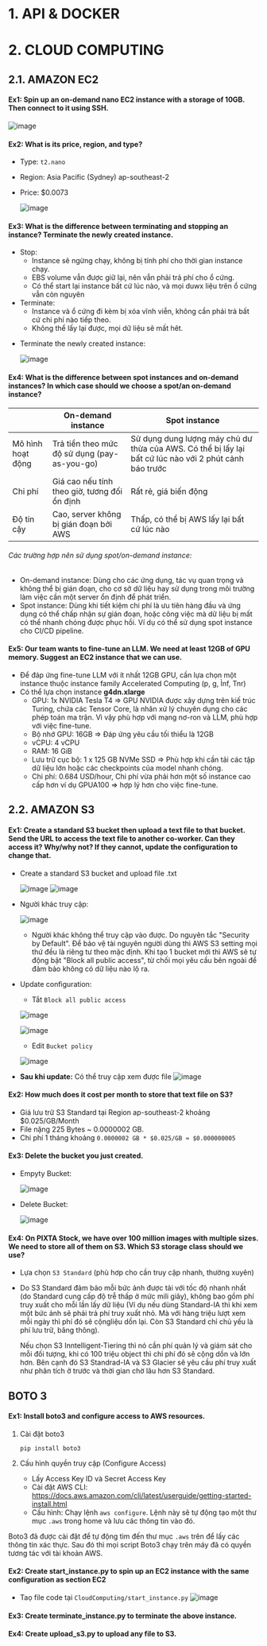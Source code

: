 # 1. API & DOCKER 

# 2. CLOUD COMPUTING 
## 2.1. AMAZON EC2

#### Ex1: Spin up an on-demand nano EC2 instance with a storage of 10GB. Then connect to it using SSH.
![image](https://github.com/user-attachments/assets/58ceec62-1df7-4fbb-ab8e-818c1a656cb5)

#### Ex2: What is its price, region, and type?
- Type: `t2.nano`
- Region: Asia Pacific (Sydney) ap-southeast-2
- Price: $0.0073
  
  ![image](https://github.com/user-attachments/assets/9627cd9e-cd70-4ff3-a0a2-294559bdda9f)

#### Ex3: What is the difference between terminating and stopping an instance? Terminate the newly created instance.
- Stop:
  + Instance sẽ ngừng chạy, không bị tính phí cho thời gian instance chạy.
  + EBS volume vẫn được giữ lại, nên vẫn phải trả phí cho ổ cứng.
  + Có thể start lại instance bất cứ lúc nào, và mọi duwx liệu trên ổ cứng vẫn còn nguyên
- Terminate:
  + Instance và ổ cứng đi kèm bị xóa vĩnh viễn, không cần phải trả bất cứ chi phí nào tiếp theo. 
  + Không thể lấy lại được, mọi dữ liệu sẽ mất hêt.

* Terminate the newly created instance:
  
  ![image](https://github.com/user-attachments/assets/2c16e581-1371-4888-b25f-70dbe911a877)

#### Ex4: What is the difference between spot instances and on-demand instances? In which case should we choose a spot/an on-demand instance?
|| On-demand instance | Spot instance |
|---|---|---|
|Mô hình hoạt động|Trả tiền theo mức độ sử dụng (pay-as-you-go)|Sử dụng dung lượng máy chủ dư thừa của AWS. Có thể bị lấy lại bất cứ lúc nào với 2 phút cảnh báo trước|
|Chi phí|Giá cao nếu tính theo giờ, tương đối ổn định|Rất rẻ, giá biến động|
|Độ tin cậy|Cao, server không bị gián đoạn bởi AWS|Thấp, có thể bị AWS lấy lại bất cứ lúc nào|

###### Các trường hợp nên sử dụng spot/on-demand instance: 
- On-demand instance: Dùng cho các ứng dụng, tác vụ quan trọng và không thể bị gián đoạn, cho cơ sở dữ liệu hay sử dụng trong môi trường làm việc cần một server ổn định để phát triển. 
- Spot instance: Dùng khi tiết kiệm chi phí là ưu tiên hàng đầu và ứng dụng có thể chấp nhận sự gián đoạn, hoặc công việc mà dữ liệu bị mất có thể nhanh chóng được phục hồi. Ví dụ có thể sử dụng spot instance cho CI/CD pipeline.

#### Ex5: Our team wants to fine-tune an LLM. We need at least 12GB of GPU memory. Suggest an EC2 instance that we can use.
- Để đáp ứng fine-tune LLM với ít nhất 12GB GPU, cần lựa chọn một instance thuộc instance family Accelerated Computing (p, g, Ìnf, Tnr)
- Có thể lựa chọn instance **g4dn.xlarge**
  + GPU: 1x NVIDIA Tesla T4 => GPU NVIDIA được xây dựng trên kiế trúc Turing, chứa các Tensor Core, là nhân xử lý chuyên dụng cho các phép toán ma trận. Vì vậy phù hợp với mạng nơ-ron và LLM, phù hợp với việc fine-tune. 
  + Bộ nhớ GPU: 16GB => Đáp ứng yêu cầu tối thiểu là 12GB 
  + vCPU: 4 vCPU
  + RAM: 16 GiB
  + Lưu trữ cục bộ: 1 x 125 GB NVMe SSD => Phù hợp khi cần tải các tập dữ liệu lớn hoặc các checkpoints của model nhanh chóng.
  + Chi phí: 0.684 USD/hour, Chi phí vừa phải hơn một số instance cao cấp hơn ví dụ GPUA100  => hợp lý hơn cho việc fine-tune.

## 2.2. AMAZON S3
#### Ex1: Create a standard S3 bucket then upload a text file to that bucket. Send the URL to access the text file to another co-worker. Can they access it? Why/why not? If they cannot, update the configuration to change that. 
- Create a standard S3 bucket and upload file .txt

  ![image](https://github.com/user-attachments/assets/ff5141e9-484b-4fdb-b808-b8e2df916093)
  ![image](https://github.com/user-attachments/assets/d59b545c-8dbf-4cf4-a81a-6a46beaaa737)

- Người khác truy cập:

  ![image](https://github.com/user-attachments/assets/b54f0c60-97ff-429c-a7da-db31efa8343a)
  
  + Người khác không thể truy cập vào được. Do nguyên tắc "Security by Default". Để bảo vệ tài nguyên người dùng thì AWS S3 setting mọi thứ đều là riêng tư theo mặc định. Khi tạo 1 bucket mới thì AWS sẽ tự động bật "Block all public access", từ chối mọi yêu cầu bên ngoài để đảm bảo không có dữ liệu nào lộ ra. 

- Update configuration:
  + Tắt `Block all public access`
    
  ![image](https://github.com/user-attachments/assets/64981558-21b4-4dda-88bf-5e39e0c369a8)

  ![image](https://github.com/user-attachments/assets/0f552fcd-491f-4c60-bad7-a851bd0930de)

  + Edit `Bucket policy`

  ![image](https://github.com/user-attachments/assets/3827ac65-695d-4c7b-bb81-67efdb360e72)

- **Sau khi update:** Có thể truy cập xem được file 
  ![image](https://github.com/user-attachments/assets/0dbc3cbf-fbdc-4c42-9277-2264f6dece48)

#### Ex2: How much does it cost per month to store that text file on S3?
- Giá lưu trữ S3 Standard tại Region ap-southeast-2 khoảng $0.025/GB/Month
- File nặng 225 Bytes ~ 0.0000002 GB.
- Chi phí 1 tháng khoảng `0.0000002 GB * $0.025/GB ≈ $0.000000005`
  
#### Ex3: Delete the bucket you just created.
- Empyty Bucket:
  
  ![image](https://github.com/user-attachments/assets/b2674b78-fefe-4ec1-8542-96dd1d0d0b1f)

- Delete Bucket:

  ![image](https://github.com/user-attachments/assets/cd1de7a9-554d-426d-8667-411407b47b3a)

#### Ex4: On PIXTA Stock, we have over 100 million images with multiple sizes. We need to store all of them on S3. Which S3 storage class should we use?
- Lựa chọn `S3 Standard` (phù hơp cho cần truy cập nhanh, thường xuyên)
- Do S3 Standard đảm bảo mỗi bức ảnh được tải với tốc độ nhanh nhất (do Standard cung cấp độ trễ thấp ở mức mili giây), không bao gồm phí truy xuất cho mỗi lần lấy dữ liệu (Ví dụ nếu dùng Standard-IA thì khi xem một bức ảnh sẽ phải trả phí truy xuất nhỏ. Mà với hàng triệu lượt xem mỗi ngày thì phí đó sẽ cộngliệu dồn lại. Còn S3 Standard chỉ chủ yếu là phí lưu trữ, băng thông).
  
  Nếu chọn S3 Inntelligent-Tiering thì nó cần phí quản lý và giám sát cho mỗi đối tượng, khi có 100 triệu object thì chi phí đó sẽ cộng dồn và lớn hơn. Bên cạnh đó S3 Standrad-IA và S3 Glacier sẽ yêu cầu phí truy xuất như phân tích ở trước và thời gian chờ lâu hơn S3 Standard. 

## BOTO 3
#### Ex1: Install boto3 and configure access to AWS resources. 
1. Cài đặt boto3
   
   ` pip install boto3 `
2. Cấu hình quyền truy cập (Configure Access)
   - Lấy Access Key ID và Secret Access Key
   - Cài đặt AWS CLI: https://docs.aws.amazon.com/cli/latest/userguide/getting-started-install.html
   - Cấu hình: Chạy lệnh `aws configure`. Lệnh này sẽ tự động tạo một thư mục `.aws` trong home và lưu các thông tin vào đó.

Boto3 đã được cài đặt để tự động tìm đến thư mục `.aws` trên để lấy các thông tin xác thực. Sau đó thì mọi script Boto3 chạy trên máy đã có quyền tương tác với tài khoản AWS. 

#### Ex2: Create start_instance.py to spin up an EC2 instance with the same configuration as section EC2
- Taọ file code tại `CloudComputing/start_instance.py`
![image](https://github.com/user-attachments/assets/173c1de2-99ed-4a2e-8ef6-cc8e428912b7)


#### Ex3: Create terminate_instance.py to terminate the above instance.

#### Ex4: Create upload_s3.py to upload any file to S3.

